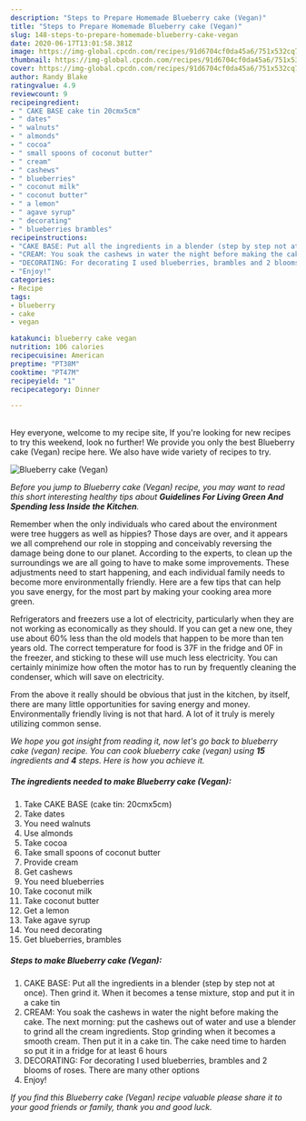 ```yaml
---
description: "Steps to Prepare Homemade Blueberry cake (Vegan)"
title: "Steps to Prepare Homemade Blueberry cake (Vegan)"
slug: 148-steps-to-prepare-homemade-blueberry-cake-vegan
date: 2020-06-17T13:01:58.381Z
image: https://img-global.cpcdn.com/recipes/91d6704cf0da45a6/751x532cq70/blueberry-cake-vegan-recipe-main-photo.jpg
thumbnail: https://img-global.cpcdn.com/recipes/91d6704cf0da45a6/751x532cq70/blueberry-cake-vegan-recipe-main-photo.jpg
cover: https://img-global.cpcdn.com/recipes/91d6704cf0da45a6/751x532cq70/blueberry-cake-vegan-recipe-main-photo.jpg
author: Randy Blake
ratingvalue: 4.9
reviewcount: 9
recipeingredient:
- " CAKE BASE cake tin 20cmx5cm"
- " dates"
- " walnuts"
- " almonds"
- " cocoa"
- " small spoons of coconut butter"
- " cream"
- " cashews"
- " blueberries"
- " coconut milk"
- " coconut butter"
- " a lemon"
- " agave syrup"
- " decorating"
- " blueberries brambles"
recipeinstructions:
- "CAKE BASE: Put all the ingredients in a blender (step by step not at once). Then grind it. When it becomes a tense mixture, stop and put it in a cake tin"
- "CREAM: You soak the cashews in water the night before making the cake. The next morning: put the cashews out of water and use a blender to grind all the cream ingredients. Stop grinding when it becomes a smooth cream. Then put it in a cake tin. The cake need time to harden so put it in a fridge for at least 6 hours"
- "DECORATING: For decorating I used blueberries, brambles and 2 blooms of roses. There are many other options"
- "Enjoy!"
categories:
- Recipe
tags:
- blueberry
- cake
- vegan

katakunci: blueberry cake vegan 
nutrition: 106 calories
recipecuisine: American
preptime: "PT38M"
cooktime: "PT47M"
recipeyield: "1"
recipecategory: Dinner

---
```

<br>
Hey everyone, welcome to my recipe site, If you're looking for new recipes to try this weekend, look no further! We provide you only the best Blueberry cake (Vegan) recipe here. We also have wide variety of recipes to try.
<br>


![Blueberry cake (Vegan)](https://img-global.cpcdn.com/recipes/91d6704cf0da45a6/751x532cq70/blueberry-cake-vegan-recipe-main-photo.jpg)

<i>Before you jump to Blueberry cake (Vegan) recipe, you may want to read this short interesting healthy tips about 
<strong>Guidelines For Living Green And Spending less Inside the Kitchen</strong>.</i>
</br>

Remember when the only individuals who cared about the environment were tree huggers as well as hippies? Those days are over, and it appears we all comprehend our role in stopping and conceivably reversing the damage being done to our planet. According to the experts, to clean up the surroundings we are all going to have to make some improvements. These adjustments need to start happening, and each individual family needs to become more environmentally friendly. Here are a few tips that can help you save energy, for the most part by making your cooking area more green.

Refrigerators and freezers use a lot of electricity, particularly when they are not working as economically as they should. If you can get a new one, they use about 60% less than the old models that happen to be more than ten years old. The correct temperature for food is 37F in the fridge and 0F in the freezer, and sticking to these will use much less electricity. You can certainly minimize how often the motor has to run by frequently cleaning the condenser, which will save on electricity.

From the above it really should be obvious that just in the kitchen, by itself, there are many little opportunities for saving energy and money. Environmentally friendly living is not that hard. A lot of it truly is merely utilizing common sense.


<i>We hope you got insight from reading it, now let's go back to blueberry cake (vegan) recipe. You can cook blueberry cake (vegan) using <strong>15</strong> ingredients and <strong>4</strong> steps. Here is how you achieve it.
</i>

##### The ingredients needed to make Blueberry cake (Vegan):

1. Take  CAKE BASE (cake tin: 20cmx5cm)
1. Take  dates
1. You need  walnuts
1. Use  almonds
1. Take  cocoa
1. Take  small spoons of coconut butter
1. Provide  cream
1. Get  cashews
1. You need  blueberries
1. Take  coconut milk
1. Take  coconut butter
1. Get  a lemon
1. Take  agave syrup
1. You need  decorating
1. Get  blueberries, brambles


##### Steps to make Blueberry cake (Vegan):

1. CAKE BASE: Put all the ingredients in a blender (step by step not at once). Then grind it. When it becomes a tense mixture, stop and put it in a cake tin
1. CREAM: You soak the cashews in water the night before making the cake. The next morning: put the cashews out of water and use a blender to grind all the cream ingredients. Stop grinding when it becomes a smooth cream. Then put it in a cake tin. The cake need time to harden so put it in a fridge for at least 6 hours
1. DECORATING: For decorating I used blueberries, brambles and 2 blooms of roses. There are many other options
1. Enjoy!


<i>If you find this Blueberry cake (Vegan) recipe valuable please share it to your good friends or family, thank you and good luck.</i>
